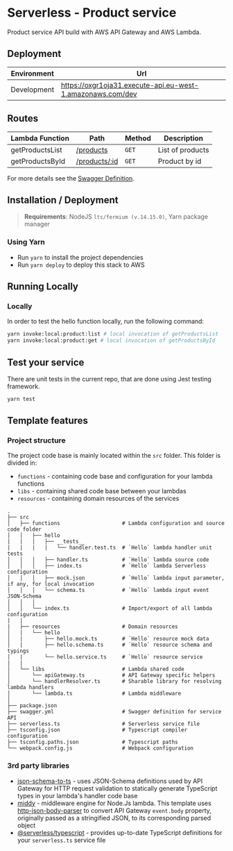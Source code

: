 # Serverless - Product service

Product service API build with AWS API Gateway and AWS Lambda.

## Deployment
| Environment | Url |
| --- | --- |
| Development | https://oxgr1oja31.execute-api.eu-west-1.amazonaws.com/dev |

## Routes
| Lambda Function | Path | Method | Description |
| --- | --- | --- | --- |
| getProductsList | [/products](https://oxgr1oja31.execute-api.eu-west-1.amazonaws.com/dev/products) | `GET` | List of products |
| getProductsById | [/products/:id](https://oxgr1oja31.execute-api.eu-west-1.amazonaws.com/dev/products/1) | `GET` | Product by id |

For more details see the [Swagger Definition](./swagger.yml).

## Installation / Deployment

> **Requirements**: NodeJS `lts/fermium (v.14.15.0)`, Yarn package manager

### Using Yarn

- Run `yarn` to install the project dependencies
- Run `yarn deploy` to deploy this stack to AWS

## Running Locally

### Locally

In order to test the hello function locally, run the following command:

```bash
yarn invoke:local:product:list # local invocation of getProductsList
yarn invoke:local:product:get # local invocation of getProductsById
```

## Test your service

There are unit tests in the current repo, that are done using Jest testing framework.

```bash
yarn test
```

## Template features

### Project structure

The project code base is mainly located within the `src` folder. This folder is divided in:

- `functions` - containing code base and configuration for your lambda functions
- `libs` - containing shared code base between your lambdas
- `resources` - containing domain resources of the services

```
.
├── src
│   ├── functions                    # Lambda configuration and source code folder
│   │   ├── hello
|   |   |   ├── __tests__           
|   |   |   |   └── handler.test.ts  # `Hello` lambda handler unit tests
│   │   │   ├── handler.ts           # `Hello` lambda source code
│   │   │   ├── index.ts             # `Hello` lambda Serverless configuration
│   │   │   ├── mock.json            # `Hello` lambda input parameter, if any, for local invocation
│   │   │   └── schema.ts            # `Hello` lambda input event JSON-Schema
│   │   │
│   │   └── index.ts                 # Import/export of all lambda configuration
|   |
|   ├── resources                    # Domain resources
│   |   └── hello
│   |       ├── hello.mock.ts        # `Hello` resource mock data
│   |       ├── hello.schema.ts      # `Hello` resource schema and typings
│   |       └── hello.service.ts     # `Hello` resource service
|   |
│   └── libs                         # Lambda shared code
│       └── apiGateway.ts            # API Gateway specific helpers
│       └── handlerResolver.ts       # Sharable library for resolving lambda handlers
│       └── lambda.ts                # Lambda middleware
│
├── package.json
├── swagger.yml                      # Swagger definition for service API
├── serverless.ts                    # Serverless service file
├── tsconfig.json                    # Typescript compiler configuration
├── tsconfig.paths.json              # Typescript paths
└── webpack.config.js                # Webpack configuration
```

### 3rd party libraries

- [json-schema-to-ts](https://github.com/ThomasAribart/json-schema-to-ts) - uses JSON-Schema definitions used by API Gateway for HTTP request validation to statically generate TypeScript types in your lambda's handler code base
- [middy](https://github.com/middyjs/middy) - middleware engine for Node.Js lambda. This template uses [http-json-body-parser](https://github.com/middyjs/middy/tree/master/packages/http-json-body-parser) to convert API Gateway `event.body` property, originally passed as a stringified JSON, to its corresponding parsed object
- [@serverless/typescript](https://github.com/serverless/typescript) - provides up-to-date TypeScript definitions for your `serverless.ts` service file

